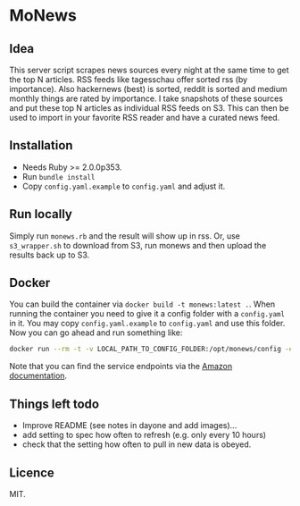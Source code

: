 # MoNews

## Idea
This server script scrapes news sources every night at the same time to get the top N articles. RSS feeds like tagesschau offer sorted rss (by importance). Also hackernews (best) is sorted, reddit is sorted and medium monthly things are rated by importance.
I take snapshots of these sources and put these top N articles as individual RSS feeds on S3.
This can then be used to import in your favorite RSS reader and have a curated news feed.

## Installation

* Needs Ruby >= 2.0.0p353.
* Run `bundle install`
* Copy `config.yaml.example` to `config.yaml` and adjust it.

## Run locally

Simply run `monews.rb` and the result will show up in rss. Or, use `s3_wrapper.sh` to download from S3, run monews and then upload the results back up to S3.

## Docker

You can build the container via `docker build -t monews:latest .`. When running the container you need to give it a config folder with a `config.yaml` in it. You may copy `config.yaml.example` to `config.yaml` and use this folder. Now you can go ahead and run something like:

```bash
docker run --rm -t -v LOCAL_PATH_TO_CONFIG_FOLDER:/opt/monews/config -e "AWS_ACCESS_KEY_ID=..." -e "AWS_SECRET_ACCESS_KEY=..." -e "EC2_URL=https://END-POINT" monews:latest`
```

Note that you can find the service endpoints via the [Amazon documentation](http://docs.aws.amazon.com/general/latest/gr/rande.html#ec2_region).

## Things left todo

* Improve README (see notes in dayone and add images)...
* add setting to spec how often to refresh (e.g. only every 10 hours)
* check that the setting how often to pull in new data is obeyed.

## Licence

MIT.